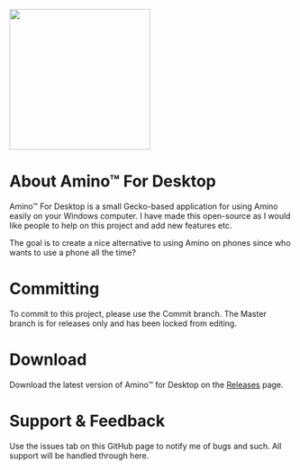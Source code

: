 <img src="https://windowslogic.co.uk/img/amino.png" width="250"></img>

# About Amino™ For Desktop
Amino™ For Desktop is a small Gecko-based application for using Amino easily on your Windows computer. I have made this open-source as I would like people to help on this project and add new features etc.

The goal is to create a nice alternative to using Amino on phones since who wants to use a phone all the time?

# Committing

To commit to this project, please use the Commit branch. The Master branch is for releases only and has been locked from editing.

# Download

Download the latest version of Amino™ for Desktop on the [Releases](https://github.com/windowslogic/amino-for-desktop/releases) page.

# Support & Feedback

Use the issues tab on this GitHub page to notify me of bugs and such. All support will be handled through here.

